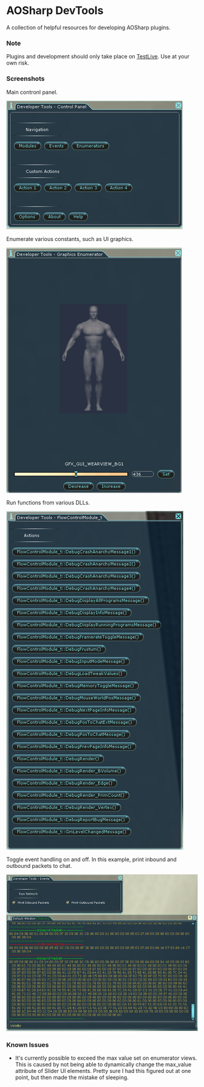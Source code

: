 # AOSharp DevTools

A collection of helpful resources for developing AOSharp plugins.

### Note

Plugins and development should only take place on [TestLive](https://forums.funcom.com/t/welcome-to-testlive/6433). Use at your own risk.

### Screenshots

Main contronl panel.

![Main tool window](images/main_window.png)

Enumerate various constants, such as UI graphics.

![Enumerate graphics](images/graphics_enumerator.png)


Run functions from various DLLs.

![Launch functions from various modules](images/modules.png)


Toggle event handling on and off. In this example, print inbound and outbound packets to chat.

![Turn event monitoring on and off](images/events_window.png)

### Known Issues

* It's currently possible to exceed the max value set on enumerator views. This is caused by not being able to dynamically change the max_value attribute of Slider UI elements. Pretty sure I had this figured out at one point, but then made the mistake of sleeping.


